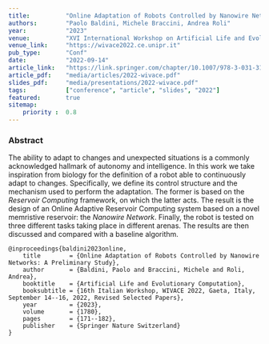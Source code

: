 ```yaml
---
title:          "Online Adaptation of Robots Controlled by Nanowire Networks: A Preliminary Study"
authors:        "Paolo Baldini, Michele Braccini, Andrea Roli"
year:           "2023"
venue:          "XVI International Workshop on Artificial Life and Evolutionary Computation (WIVACE), Gaeta, Italy"
venue_link:     "https://wivace2022.ce.unipr.it"
pub_type:       "Conf"
date:           "2022-09-14"
article_link:   "https://link.springer.com/chapter/10.1007/978-3-031-31183-3_14"
article_pdf:    "media/articles/2022-wivace.pdf"
slides_pdf:     "media/presentations/2022-wivace.pdf"
tags:           ["conference", "article", "slides", "2022"]
featured:       true
sitemap:
    priority :  0.8
---
```


### Abstract

The ability to adapt to changes and unexpected situations is a commonly acknowledged hallmark of autonomy and intelligence.
In this work we take inspiration from biology for the definition of a robot able to continuously adapt to changes.
Specifically, we define its control structure and the mechanism used to perform the adaptation.
The former is based on the _Reservoir Computing_ framework, on which the latter acts.
The result is the design of an Online Adaptive Reservoir Computing system based on a novel memristive reservoir: the _Nanowire Network_.
Finally, the robot is tested on three different tasks taking place in different arenas.
The results are then discussed and compared with a baseline algorithm.

```
@inproceedings{baldini2023online,
    title        = {Online Adaptation of Robots Controlled by Nanowire Networks: A Preliminary Study},
    author       = {Baldini, Paolo and Braccini, Michele and Roli, Andrea},
    booktitle    = {Artificial Life and Evolutionary Computation},
    booksubtitle = {16th Italian Workshop, WIVACE 2022, Gaeta, Italy, September 14--16, 2022, Revised Selected Papers},
    year         = {2023},
    volume       = {1780},
    pages        = {171--182},
    publisher    = {Springer Nature Switzerland}
}
```
